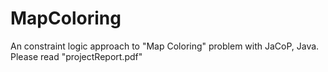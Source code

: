 # MapColoring
An constraint logic approach to "Map Coloring" problem with JaCoP, Java.
Please read "projectReport.pdf"
